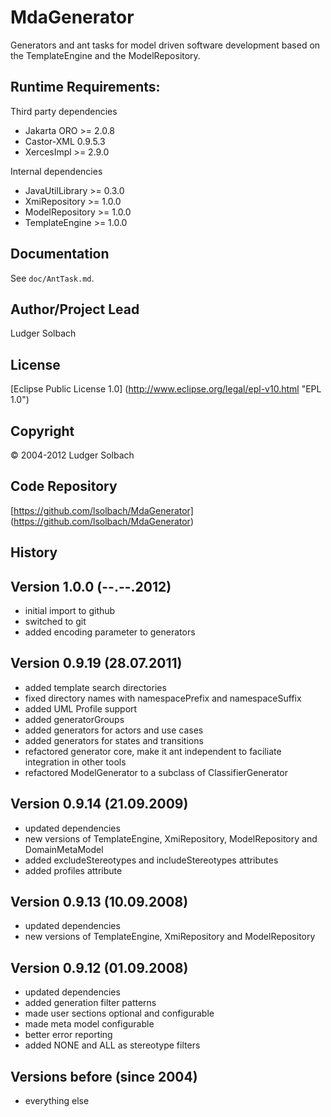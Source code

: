 MdaGenerator
============

Generators and ant tasks for model driven software development based on
the TemplateEngine and the ModelRepository.

Runtime Requirements:
---------------------
Third party dependencies
* Jakarta ORO >= 2.0.8
* Castor-XML 0.9.5.3
* XercesImpl >= 2.9.0

Internal dependencies
* JavaUtilLibrary >= 0.3.0
* XmiRepository >= 1.0.0
* ModelRepository >= 1.0.0
* TemplateEngine >= 1.0.0

Documentation
-------------
See `doc/AntTask.md`.

Author/Project Lead
-------------------
Ludger Solbach

License
-------
[Eclipse Public License 1.0] (http://www.eclipse.org/legal/epl-v10.html "EPL 1.0")

Copyright
---------
© 2004-2012 Ludger Solbach

Code Repository
---------------
[https://github.com/lsolbach/MdaGenerator] (https://github.com/lsolbach/MdaGenerator)

History
-------

Version 1.0.0 (--.--.2012)
--------------------------
* initial import to github
* switched to git
* added encoding parameter to generators 

Version 0.9.19 (28.07.2011)
---------------------------
* added template search directories
* fixed directory names with namespacePrefix and namespaceSuffix
* added UML Profile support
* added generatorGroups
* added generators for actors and use cases
* added generators for states and transitions
* refactored generator core, make it ant independent to faciliate integration in other tools
* refactored ModelGenerator to a subclass of ClassifierGenerator

Version 0.9.14 (21.09.2009)
---------------------------
* updated dependencies
* new versions of TemplateEngine, XmiRepository, ModelRepository and DomainMetaModel
* added excludeStereotypes and includeStereotypes attributes
* added profiles attribute

Version 0.9.13 (10.09.2008)
---------------------------
* updated dependencies
* new versions of TemplateEngine, XmiRepository and ModelRepository

Version 0.9.12 (01.09.2008)
---------------------------
* updated dependencies
* added generation filter patterns
* made user sections optional and configurable
* made meta model configurable
* better error reporting
* added NONE and ALL as stereotype filters

Versions before (since 2004)
----------------------------
* everything else
